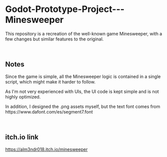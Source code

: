 # Godot-Prototype-Project---Minesweeper
<p>This repository is a recreation of the well-known game Minesweeper, with a few changes but similar features to the original.</p>
<br>

## Notes
<p>Since the game is simple, all the Minesweeper logic is contained in a single script, which might make it harder to follow.</p>
<p>As I'm not very experienced with UIs, the UI code is kept simple and is not highly optimized.</p>
<p>In addition, I designed the .png assets myself, but the text font comes from https://www.dafont.com/es/segment7.font</p>
<br>

## itch.io link
https://alm3ndr018.itch.io/minesweeper
